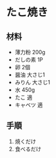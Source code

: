 # たこ焼き
## 材料

* 薄力粉 200g
* だしの素 1P
* 卵 2個
* 醤油 大さじ1
* みりん 大さじ1
* 水 450g
* たこ 適
* キャベツ 適

## 手順
1. 焼くだけ
2. 食べるだけ
